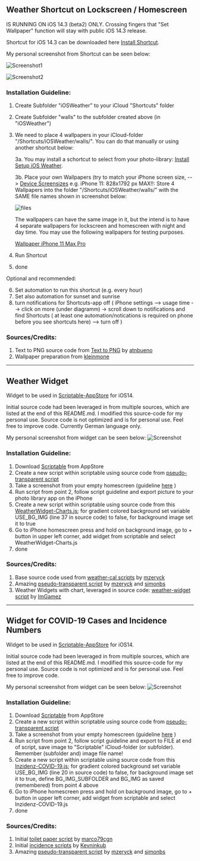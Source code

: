 
## Weather Shortcut on Lockscreen / Homescreen ##


IS RUNNING ON iOS 14.3 (beta2) ONLY. Crossing fingers that "Set Wallpaper" function will stay with public iOS 14.3 release.

Shortcut for iOS 14.3 can be downloaded here [Install Shortcut](https://www.icloud.com/shortcuts/7c8c0c1b63a4441f974bfd213ac70ddb "Shortcut").
  
 
My personal screenshot from Shortcut can be seen below:

![Screenshot1](https://github.com/thewaytozion/widgets/blob/main/img/LS.PNG "Screenshot1")

![Screenshot2](https://github.com/thewaytozion/widgets/blob/main/img/HS.PNG "Screenshot2")

### Installation Guideline: ###
1. Create Subfolder "iOSWeather" to your iCloud "Shortcuts" folder
2. Create Subfolder "walls" to the subfolder created above (in "iOSWeather")
3. We need to place 4 wallpapers in your iCloud-folder "/Shortcuts/iOSWeather/walls/". You can do that manually or using another shortcut below:

      3a. You may install a schortcut to select from your photo-library: [Install Setup iOS Weather](https://www.icloud.com/shortcuts/3f47d801765b417e9a6ade5c897b1aa4 "Install Setup iOS Weather"). 

      3b. Place your own Wallpapers (try to match your iPhone screen size,  --> [Device Screensizes](https://developer.apple.com/design/human-interface-guidelines/ios/visual-design/adaptivity-and-layout/ "Device Screensizes") e.g. iPhone 11: 828x1792 px MAX!!:
      Store 4 Wallpapers into the folder "/Shortcuts/iOSWeather/walls/" with the SAME file names shown in screenshot below:
 
 
      ![files](https://github.com/thewaytozion/widgets/blob/main/img/wallpapers.png "Files")
  
      The wallpapers can have the same image in it, but the intend is to have 4 separate wallpapers for lockscreen and homescreen with night and day time.
      You may use the following wallpapers for testing purposes.
  
      [Wallpaper iPhone 11 Max Pro](https://github.com/thewaytozion/widgets/tree/main/img/walls "Wallpaper iPhone 11 Max Pro")
  
4. Run Shortcut
5. done



Optional and recommended:

6. Set automation to run this shortcut (e.g. every hour)
7. Set also automation for sunset and sunrise
8. turn notifications for Shortcuts-app off ( iPhone settings --> usage time --> click on more (under diagramm) -> scroll down to notifications and find Shortcuts ( at least one automation/notications is required on phone before you see shortcuts here) --> turn off )


### Sources/Credits: ###

1. Text to PNG source code from [Text to PNG](https://routinehub.co/shortcut/6552/ "Text to PNG") by [atnbueno](https://routinehub.co/user/atnbueno "atnbueno") 
2. Wallpaper preparation from [kleinmone](https://twitter.com/kleinmone "kleinmone") 

---
## Weather Widget ##

Widget to be used in [Scriptable-AppStore](https://t.co/XuruULlFCb?amp=1 "Scriptable-AppStore") for iOS14.

Initial source code had been leveraged in from multiple sources, which are listed at the end of this README.md. I modified this source-code for my personal use. Source code is not optimized and is for personal use. Feel free to improve code. Currently German language only.
 
My personal screenshot from widget can be seen below:
![Screenshot](https://github.com/thewaytozion/widgets/blob/main/img/ScreenShot-Weather-Widget.jpg "Screenshot")

### Installation Guideline: ###
1. Download [Scriptable](https://t.co/XuruULlFCb?amp=1 "Scriptable") from AppStore
2. Create a new script within scriptable using source code from [pseudo-transparent script](https://gist.github.com/mzeryck/3a97ccd1e059b3afa3c6666d27a496c9#gistcomment-3468585 "pseudo-transparent script")
3. Take a screenshot from your empty homescreen (guideline [here](https://www.howtogeek.com/694004/how-to-create-widgets-with-transparent-backgrounds-on-iphone/amp/ "here") )
4. Run script from point 2, follow script guideline and export picture to your photo library app on the iPhone
5. Create a new script within scriptable using source code from this [WeatherWidget-Charts.js](https://github.com/thewaytozion/widgets/blob/main/WeatherWidget-Charts.js "WeatherWidget-Charts.js"); for gradient colored background set variable USE_BG_IMG (line 37 in source code) to false, for background image set it to true
6. Go to iPhone homescreen press and hold on background image, go to + button in upper left corner, add widget from scriptable and select WeatherWidget-Charts.js
7. done

### Sources/Credits: ###

1. Base source code used from [weather-cal scripts](https://github.com/mzeryck/Weather-Cal/blob/main/weather-cal.js "weather-cal scripts") by [mzeryck](https://gist.github.com/mzeryck "mzeryck") 
2. Amazing [pseudo-transparent script](https://gist.github.com/mzeryck/3a97ccd1e059b3afa3c6666d27a496c9#gistcomment-3468585 "pseudo-transparent script") by [mzeryck](https://gist.github.com/mzeryck "mzeryck") and [simonbs](https://gist.github.com/simonbs "simonbs") 
3. Weather Widgets with chart, leveraged in source code: [weather-widget script](https://gist.github.com/ImGamez/a8f9d77bf660d7703cc96fee87cdc4b0 " weather-widget script") by [ImGamez](https://gist.github.com/ImGamez "ImGamez") 

---


## Widget for COVID-19 Cases and Incidence Numbers ##

Widget to be used in [Scriptable-AppStore](https://t.co/XuruULlFCb?amp=1 "Scriptable-AppStore") for iOS14.

Initial source code had been leveraged in from multiple sources, which are listed at the end of this README.md. I modified this source-code for my personal use. Source code is not optimized and is for personal use. Feel free to improve code.
 
My personal screenshot from widget can be seen below:
![Screenshot](https://github.com/thewaytozion/widgets/blob/main/img/ScreenShot-Covid-Widget.jpg "Screenshot")

### Installation Guideline: ###
1. Download [Scriptable](https://t.co/XuruULlFCb?amp=1 "Scriptable") from AppStore
2. Create a new script within scriptable using source code from [pseudo-transparent script](https://gist.github.com/mzeryck/3a97ccd1e059b3afa3c6666d27a496c9#gistcomment-3468585 "pseudo-transparent script")
3. Take a screenshot from your empty homescreen (guideline [here](https://www.howtogeek.com/694004/how-to-create-widgets-with-transparent-backgrounds-on-iphone/amp/ "here") )
4. Run script from point 2, follow script guideline and export to FILE at end of script, save image to "Scriptable" iCloud-folder (or subfolder). Remember (subfolder and) image file name!
5. Create a new script within scriptable using source code from this [Inzidenz-COVID-19.js](https://github.com/thewaytozion/widgets/blob/main/Inzidenz-COVID-19.js "Inzidenz-COVID-19.js"); for gradient colored background set variable USE_BG_IMG (line 20 in source code) to false, for background image set it to true, define BG_IMG_SUBFOLDER and BG_IMG as saved (remembered) from point 4 above
6. Go to iPhone homescreen press and hold on background image, go to + button in upper left corner, add widget from scriptable and select Inzidenz-COVID-19.js
7. done

### Sources/Credits: ###

1. Initial [toilet paper script](https://gist.github.com/marco79cgn/23ce08fd8711ee893a3be12d4543f2d2 "toilet paper script") by [marco79cgn](https://gist.github.com/marco79cgn "marco79cgn")
2. Initial [incidence scripts](https://gist.github.com/kevinkub/46caebfebc7e26be63403a7f0587f664 "incidence scripts") by [Kevninkub](https://gist.github.com/kevinkub "Kevninkub")  
3. Amazing [pseudo-transparent script](https://gist.github.com/mzeryck/3a97ccd1e059b3afa3c6666d27a496c9#gistcomment-3468585 "pseudo-transparent script") by [mzeryck](https://gist.github.com/mzeryck "mzeryck") and [simonbs](https://gist.github.com/simonbs "simonbs")



